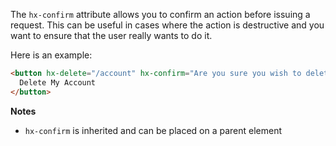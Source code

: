 The `hx-confirm` attribute allows you to confirm an action before issuing a request. This can be useful in cases where the action is destructive and you want to ensure that the user really wants to do it.

Here is an example:

```html
<button hx-delete="/account" hx-confirm="Are you sure you wish to delete your account?">
  Delete My Account
</button>
```

**Notes**

- `hx-confirm` is inherited and can be placed on a parent element